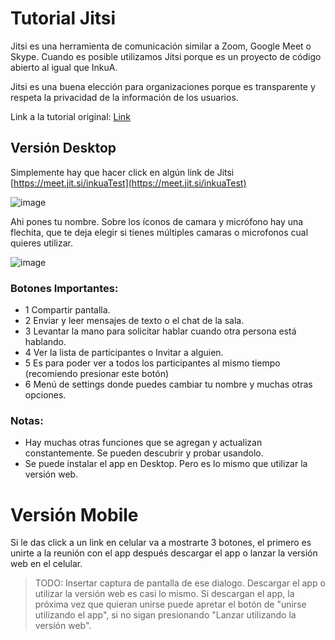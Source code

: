 # Tutorial Jitsi

Jitsi es una herramienta de comunicación similar a Zoom, Google Meet o Skype. 
Cuando es posible utilizamos Jitsi porque es un proyecto de código abierto al igual que InkuA. 

Jitsi es una buena elección para organizaciones porque es transparente y respeta la privacidad de la información de los usuarios. 

Link a la tutorial original: [Link](https://docs.google.com/presentation/d/1HQlJhacYws6Go55s8B7fsDXV3bC03PGBET41mnp8KvQ)

## Versión Desktop
Simplemente hay que hacer click en algún link de Jitsi [https://meet.jit.si/inkuaTest](https://meet.jit.si/inkuaTest) 

![image](https://user-images.githubusercontent.com/100420113/162191770-3f7d5f99-5d56-40df-b65e-c5705692f5f5.png)

Ahi pones tu nombre. Sobre los íconos de camara y micrófono hay una flechita, que te deja elegir si tienes múltiples camaras o microfonos cual quieres utilizar. 

![image](https://user-images.githubusercontent.com/100420113/162193249-d319f00a-aeb2-4a47-9416-d464c0048146.png)

### Botones Importantes: 
- 1 Compartir pantalla.
- 2 Enviar y leer mensajes de texto o el chat de la sala.
- 3 Levantar la mano para solicitar hablar cuando otra persona está hablando.
- 4 Ver la lista de participantes o Invitar a alguien. 
- 5 Es para poder ver a todos los participantes al mismo tiempo (recomiendo presionar este botón)
- 6 Menú de settings donde puedes cambiar tu nombre y muchas otras opciones. 

### Notas: 
- Hay muchas otras funciones que se agregan y actualizan constantemente. Se pueden descubrir y probar usandolo.
- Se puede instalar el app en Desktop. Pero es lo mismo que utilizar la versión web.

# Versión Mobile
Si le das click a un link en celular va a mostrarte 3 botones, el primero es unirte a la reunión con el app después descargar el app o lanzar la versión web en el celular.
> TODO: Insertar captura de pantalla de ese dialogo. 
Descargar el app o utilizar la versión web es casi lo mismo. Si descargan el app, la próxima vez que quieran unirse puede apretar el botón de "unirse utilizando el app", si no sigan presionando "Lanzar utilizando la versión web".


